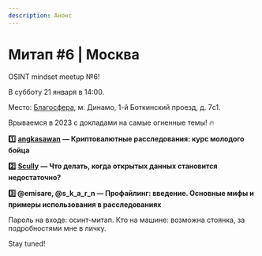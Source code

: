 ```yaml
---
description: Анонс
---
```


# Митап #6 | Москва

OSINT mindset meetup №6!

В субботу 21 января в 14:00.

Место: [Благосфера](https://blagosfera.ru/kontakty/), м. Динамо, 1-й Боткинский проезд, д. 7c1.

Врываемся в 2023 с докладами на самые огненные темы! 🔥

**1️⃣** [**angkasawan**](https://t.me/angkasawan2007) **— Криптовалютные расследования: курс молодого бойца**

**2️⃣** [**Scully**](https://t.me/bsbjs7283i38jsiwkwkz) **— Что делать, когда открытых данных становится недостаточно?**

**3️⃣ @emisare, @s\_k\_a\_r\_n — Профайлинг: введение. Основные мифы и примеры использования в расследованиях**

Пароль на входе: осинт-митап. Кто на машине: возможна стоянка, за подробностями мне в личку.

Stay tuned!
